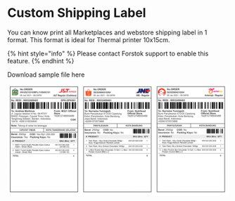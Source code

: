 # Custom Shipping Label

You can know print all Marketplaces and webstore shipping label in 1 format. This format is ideal for Thermal printer 10x15cm. 

{% hint style="info" %}
Please contact Forstok support to enable this feature.
{% endhint %}

Download sample file here

![](../../.gitbook/assets/screen-shot-2021-04-06-at-7.14.39-pm.png)

